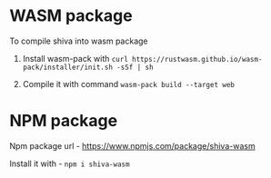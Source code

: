 # WASM package

To compile shiva into wasm package

1) Install wasm-pack with `curl https://rustwasm.github.io/wasm-pack/installer/init.sh -sSf | sh`

2) Compile it with command `wasm-pack build --target web`


# NPM package

Npm package url - https://www.npmjs.com/package/shiva-wasm

Install it with  - `npm i shiva-wasm`
